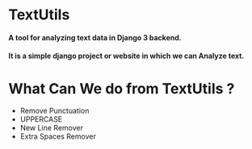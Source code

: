 # TextUtils

#### A tool for analyzing text data in Django 3 backend.
#### It is a simple django project or website in which we can Analyze text.

# What Can We do from TextUtils ?
* Remove Punctuation
* UPPERCASE
* New Line Remover
* Extra Spaces Remover
